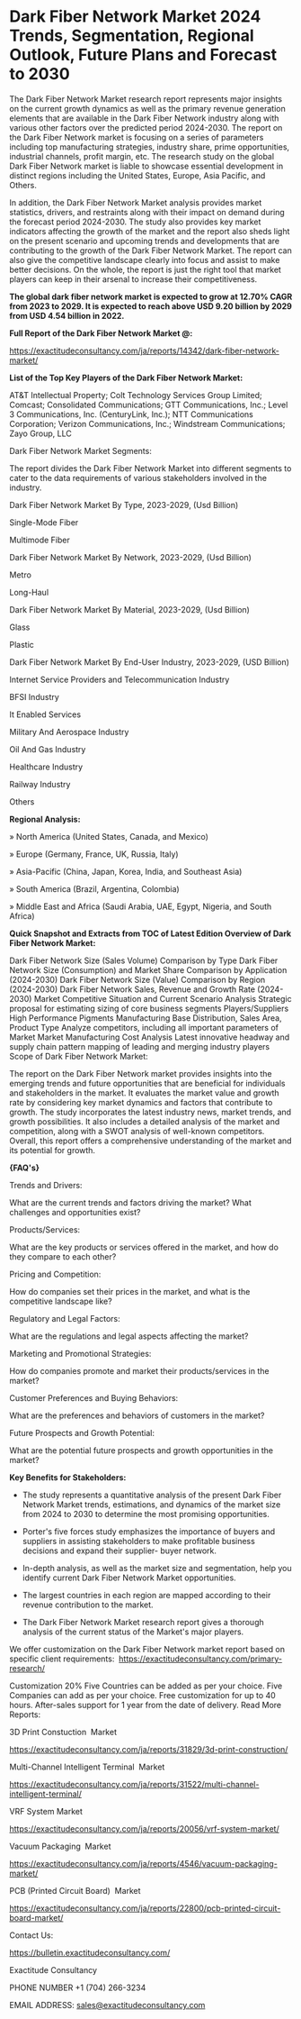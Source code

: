 # Dark Fiber Network Market 2024 Trends, Segmentation, Regional Outlook, Future Plans and Forecast to 2030

The Dark Fiber Network Market research report represents major insights on the current growth dynamics as well as the primary revenue generation elements that are available in the Dark Fiber Network industry along with various other factors over the predicted period 2024-2030. The report on the Dark Fiber Network market is focusing on a series of parameters including top manufacturing strategies, industry share, prime opportunities, industrial channels, profit margin, etc. The research study on the global Dark Fiber Network market is liable to showcase essential development in distinct regions including the United States, Europe, Asia Pacific, and Others.

In addition, the Dark Fiber Network Market analysis provides market statistics, drivers, and restraints along with their impact on demand during the forecast period 2024-2030. The study also provides key market indicators affecting the growth of the market and the report also sheds light on the present scenario and upcoming trends and developments that are contributing to the growth of the Dark Fiber Network Market. The report can also give the competitive landscape clearly into focus and assist to make better decisions. On the whole, the report is just the right tool that market players can keep in their arsenal to increase their competitiveness.

**The global dark fiber network market is expected to grow at 12.70% CAGR from 2023 to 2029. It is expected to reach above USD 9.20 billion by 2029 from USD 4.54 billion in 2022.**

**Full Report of the Dark Fiber Network Market @:**

https://exactitudeconsultancy.com/ja/reports/14342/dark-fiber-network-market/

**List of the Top Key Players of the Dark Fiber Network Market:**

AT&T Intellectual Property; Colt Technology Services Group Limited; Comcast; Consolidated Communications; GTT Communications, Inc.; Level 3 Communications, Inc. (CenturyLink, Inc.); NTT Communications Corporation; Verizon Communications, Inc.; Windstream Communications; Zayo Group, LLC

Dark Fiber Network Market Segments:

The report divides the Dark Fiber Network Market into different segments to cater to the data requirements of various stakeholders involved in the industry.

Dark Fiber Network Market By Type, 2023-2029, (Usd Billion)

Single-Mode Fiber

Multimode Fiber

Dark Fiber Network Market By Network, 2023-2029, (Usd Billion)

Metro

Long-Haul

Dark Fiber Network Market By Material, 2023-2029, (Usd Billion)

Glass

Plastic

Dark Fiber Network Market By End-User Industry, 2023-2029, (USD Billion)

Internet Service Providers and Telecommunication Industry

BFSI Industry

It Enabled Services

Military And Aerospace Industry

Oil And Gas Industry

Healthcare Industry

Railway Industry

Others

**Regional Analysis:**

» North America (United States, Canada, and Mexico)

» Europe (Germany, France, UK, Russia, Italy)

» Asia-Pacific (China, Japan, Korea, India, and Southeast Asia)

» South America (Brazil, Argentina, Colombia)

» Middle East and Africa (Saudi Arabia, UAE, Egypt, Nigeria, and South Africa)

**Quick Snapshot and Extracts from TOC of Latest Edition Overview of Dark Fiber Network Market:**

Dark Fiber Network Size (Sales Volume) Comparison by Type
Dark Fiber Network Size (Consumption) and Market Share Comparison by Application (2024-2030)
Dark Fiber Network Size (Value) Comparison by Region (2024-2030)
Dark Fiber Network Sales, Revenue and Growth Rate (2024-2030)
Market Competitive Situation and Current Scenario Analysis
Strategic proposal for estimating sizing of core business segments
Players/Suppliers High Performance Pigments Manufacturing Base Distribution, Sales Area, Product Type
Analyze competitors, including all important parameters of Market
Market Manufacturing Cost Analysis
Latest innovative headway and supply chain pattern mapping of leading and merging industry players
Scope of Dark Fiber Network Market:

The report on the Dark Fiber Network market provides insights into the emerging trends and future opportunities that are beneficial for individuals and stakeholders in the market.
It evaluates the market value and growth rate by considering key market dynamics and factors that contribute to growth.
The study incorporates the latest industry news, market trends, and growth possibilities.
It also includes a detailed analysis of the market and competition, along with a SWOT analysis of well-known competitors.
Overall, this report offers a comprehensive understanding of the market and its potential for growth.

**{FAQ's}**

Trends and Drivers:

What are the current trends and factors driving the market? What challenges and opportunities exist?

Products/Services:

What are the key products or services offered in the market, and how do they compare to each other?

Pricing and Competition:

How do companies set their prices in the market, and what is the competitive landscape like?

Regulatory and Legal Factors:

What are the regulations and legal aspects affecting the market?

Marketing and Promotional Strategies:

How do companies promote and market their products/services in the market?

Customer Preferences and Buying Behaviors:

What are the preferences and behaviors of customers in the market?

Future Prospects and Growth Potential:

What are the potential future prospects and growth opportunities in the market?

**Key Benefits for Stakeholders:**

- The study represents a quantitative analysis of the present Dark Fiber Network Market trends, estimations, and dynamics of the market size from 2024 to 2030 to determine the most promising opportunities.

- Porter's five forces study emphasizes the importance of buyers and suppliers in assisting stakeholders to make profitable business decisions and expand their supplier- buyer network.

- In-depth analysis, as well as the market size and segmentation, help you identify current Dark Fiber Network Market opportunities.

- The largest countries in each region are mapped according to their revenue contribution to the market.

- The Dark Fiber Network Market research report gives a thorough analysis of the current status of the Market's major players.

We offer customization on the Dark Fiber Network market report based on specific client requirements:  https://exactitudeconsultancy.com/primary-research/

Customization 20%
Five Countries can be added as per your choice.
Five Companies can add as per your choice.
Free customization for up to 40 hours.
After-sales support for 1 year from the date of delivery.
Read More Reports:

3D Print Constuction  Market

https://exactitudeconsultancy.com/ja/reports/31829/3d-print-construction/

Multi-Channel Intelligent Terminal  Market

https://exactitudeconsultancy.com/ja/reports/31522/multi-channel-intelligent-terminal/

VRF System Market

https://exactitudeconsultancy.com/ja/reports/20056/vrf-system-market/

Vacuum Packaging  Market

https://exactitudeconsultancy.com/ja/reports/4546/vacuum-packaging-market/

PCB (Printed Circuit Board)  Market

https://exactitudeconsultancy.com/ja/reports/22800/pcb-printed-circuit-board-market/

Contact Us:

https://bulletin.exactitudeconsultancy.com/

Exactitude Consultancy

PHONE NUMBER +1 (704) 266-3234

EMAIL ADDRESS: sales@exactitudeconsultancy.com
